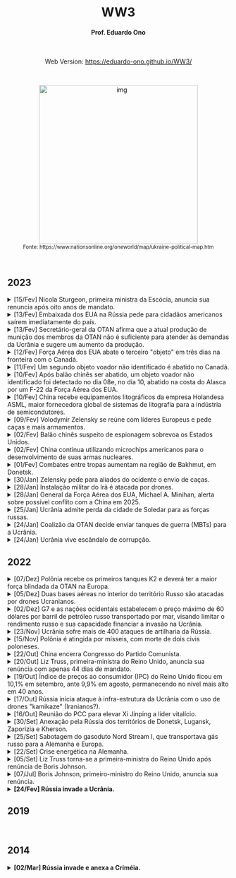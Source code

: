 <h1 align="center">WW3</h1>

<h4 align="center">Prof. Eduardo Ono</h4>

&nbsp;

<p align="center">Web Version: <a href="https://eduardo-ono.github.io/WW3/">https://eduardo-ono.github.io/WW3/</a></p>

&nbsp;

<p align="center">
    <a href="https://www.nationsonline.org/maps/Ukraine-Map-L.jpg" target="_blank"><img src="https://www.nationsonline.org/maps/Ukraine-Map-L.jpg" alt="img" width="360px"/></a><br>
    <sub>Fonte: https://www.nationsonline.org/oneworld/map/ukraine-political-map.htm</sub>
</p>

&nbsp;

## 2023

<details>
    <summary>
        [15/Fev] Nicola Sturgeon, primeira ministra da Escócia, anuncia sua renuncia após oito anos de mandato.
    </summary><br>

 <!--- {{{ -->

| | [![img](https://img.youtube.com/vi/xjjxZTiM3B4/default.jpg)](https://www.youtube.com/watch?v=xjjxZTiM3B4 "[Euronews em Português] Nicola Sturgeon demite-se de primeira-ministra da Escócia mas não da luta (1:01, YouTube, 15/Fev/2023)") &nbsp; [![img](https://img.youtube.com/vi/eG0xT1JnqL8/default.jpg)](https://www.youtube.com/watch?v=eG0xT1JnqL8 "[DW Español] Sturgeon anunció su renuncia de forma sorpresiva (3:00, YouTube, 15/Fev/2023)") &nbsp;
| :-: | :-- |
| Análises |

&nbsp;
</details>
<!--- }}} -->

<details>
    <summary>
        [13/Fev] Embaixada dos EUA na Rússia pede para cidadãos americanos saírem imediatamente do país.
    </summary><br>

 <!--- {{{ -->

| | [![img](https://img.youtube.com/vi/$/default.jpg)](https://www.youtube.com/watch?v=$ "[] (2:05, YouTube, 13/Fev/2023)") &nbsp;
| :-: | :-- |
| Análises | [![img](https://img.youtube.com/vi/$/default.jpg)](https://www.youtube.com/watch?v=$ "[$] (10:25, YouTube, 13/Fev/2023)") &nbsp;

&nbsp;
</details>
<!--- }}} -->

<details>
    <summary>
        [13/Fev] Secretário-geral da OTAN afirma que a atual produção de munição dos membros da OTAN não é suficiente para atender às demandas da Ucrânia e sugere um aumento da produção.
    </summary><br>

<!--- {{{ -->

| | [![img](https://img.youtube.com/vi/fyajz2aBjFE/default.jpg)](https://www.youtube.com/watch?v=fyajz2aBjFE "[Euronews em Português] Stoltenberg diz que nova ofensiva russa na Ucrânia já começou (2:05, YouTube, 13/Fev/2023)") &nbsp;
| :-: | :-- |
| Análises | [![img](https://img.youtube.com/vi/0mC8eGKHLtg/default.jpg)](https://www.youtube.com/watch?v=0mC8eGKHLtg "[caio o alemao] COMANDANTE SUPREMO DA OTAN : PERDAS NA UCRANIA ALEM DE NOSSAS EXPECTATIVAS !!!! (10:25, YouTube, 13/Fev/2023)") &nbsp; [![img](https://img.youtube.com/vi/yaTn3lTrZ0w/default.jpg)](https://www.youtube.com/watch?v=yaTn3lTrZ0w "[ARTE DA GUERRA] Guerra na Ucrânia: munição é calcanhar de Aquiles da OTAN. (1:06:49, YouTube, 14/02/2023)") &nbsp;


&nbsp;
</details>
<!--- }}} -->

<details>
    <summary>
        [12/Fev] Força Aérea dos EUA abate o terceiro "objeto" em três dias na fronteira com o Canadá.
    </summary><br>

<!--- {{{ -->

| | [![img](https://img.youtube.com/vi/RVh0J1RMjsM/default.jpg)](https://www.youtube.com/watch?v=RVh0J1RMjsM "[CNN Brasil] Estados Unidos, China e Uruguai registram objetos voadores não identificados \| CNN PRIME TIME (22:02, YouTube, 12/Fev/2023)") &nbsp;
| :-: | :-- |
| Repercussões | [![img](https://img.youtube.com/vi/9dwoqMjfoV8/default.jpg)](https://www.youtube.com/watch?v=9dwoqMjfoV8 "[CNN Brasil] Novos objetos abatidos têm formato diferente dos balões, detalha professor \| NOVO DIA (11:23, YouTube, 13/Fev/2023)") &nbsp; [![img](https://img.youtube.com/vi/BYGckerOWzc/default.jpg)](https://www.youtube.com/watch?v=BYGckerOWzc "[SpaceToday] ATUALIZAÇÕES SOBRE OS OVNIS!!! GUERRA DE BALÕES ENTRE EUA E A CHINA PODEM EXPLICAR!!! (19:43, YouTube, 14/Fev/2023)") &nbsp;

&nbsp;
</details>
<!--- }}} -->

<details>
    <summary>
        [11/Fev] Um segundo objeto voador não identificado é abatido no Canadá.
    </summary><br>

<!--- {{{ -->

| | [![img](https://img.youtube.com/vi/CRxl2R7aqKo/default.jpg)](https://www.youtube.com/watch?v=CRxl2R7aqKo "[CBS Sunday Morning] Another flying object shot down over Yukon territory (2:23, YouTube, 12/Fev/2023)") &nbsp;
| :-: | :-- |

&nbsp;
</details>
<!--- }}} -->

<details>
    <summary>
        [10/Fev] Após balão chinês ser abatido, um objeto voador não identificado foi detectado no dia 08e, no dia 10, abatido na costa do Alasca por um F-22 da Força Aérea dos EUA.
    </summary><br>

<!--- {{{ -->

| | [![img](https://img.youtube.com/vi/-BwQ0gpW0Ew/default.jpg)](https://www.youtube.com/watch?v=-BwQ0gpW0Ew "[CNN] Hear what pilots said about mysterious object shot down near Alaska (6:22, YouTube, 12/Fev/2023)") &nbsp;
| :-: | :-- |

&nbsp;
</details>
<!--- }}} -->

<details>
    <summary>
        [10/Fev] China recebe equipamentos litográficos da empresa Holandesa ASML, maior fornecedora global de sistemas de litografia para a indústria de semicondutores.
    </summary><br>

<!--- {{{ -->

| | [![img](https://img.youtube.com/vi/TjpQgJltUqw/default.jpg)](https://www.youtube.com/watch?v=TjpQgJltUqw "[China Focus-CNF] Accelerated delivery of lithography machines to China (9:22, YouTube, 10/Fev/2023)")
| :-: | :-- |
| Repercussões | [![img](https://img.youtube.com/vi/7vlnwKMHeSA/default.jpg)](https://www.youtube.com/watch?v=7vlnwKMHeSA "[China Focus-CNF] Locking up China's 14nm chip technology? (9:24, YouTube, 12/Fev/2023)") &nbsp;

&nbsp;
</details>
<!--- }}} -->

<details>
    <summary>
        [09/Fev] Volodymir Zelensky se reúne com líderes Europeus e pede caças e mais armamentos.
    </summary><br>

<!--- {{{ -->

| | [![img](https://img.youtube.com/vi/BpKB0n4Xdug/default.jpg)](https://www.youtube.com/watch?v=BpKB0n4Xdug "[CNN Brasil] Zelensky se reúne com líderes europeus e pede ajuda à Ucrânia \| CNN PRIME TIME (3:24, YouTube, 08/Fev/2023)") &nbsp;
| :-- | :-- |

<br>
</details>
<!--- }}} -->

<details>
    <summary>
        [02/Fev] Balão chinês suspeito de espionagem sobrevoa os Estados Unidos.
    </summary><br>

| | [![img](https://img.youtube.com/vi/fC0Xe7t3B88/default.jpg)](https://www.youtube.com/watch?v=fC0Xe7t3B88 "[AFP Português] Pentágono rastreia balão espião chinês sobre os EUA \| AFP (1:08, YouTube, 02/Fev/2023)") &nbsp; [![img](https://img.youtube.com/vi/1Xl555fuEJY/default.jpg)](https://www.youtube.com/watch?v=1Xl555fuEJY "[BM&C NEWS] URGENTE: CHINA RESPONDE EUA E AFIRMA QUE BALÃO SOBRE O PAÍS É PARA PESQUISA METEREOLÓGICA (1:21, YouTube, 03/Fev/2023)") &nbsp; [![img](https://img.youtube.com/vi/vyNsGJgv2j0/default.jpg)](https://www.youtube.com/watch?v=vyNsGJgv2j0 "[Fox News] Chinese spy balloon shot down over the Atlantic Ocean (4:49, YouTube, 04/Fev/2023)")
| :-- | :-- |
| Análises<br>04/02/2023 | [![img](https://img.youtube.com/vi/rcaOtzTvKlA/default.jpg)](https://www.youtube.com/watch?v=rcaOtzTvKlA "[Hoje no Mundo Militar] Balão espião chinês sobre base norte-americana de mísseis nucleares? (7:04, YouTube, 03/Fev/2023)") &nbsp; [![img](https://img.youtube.com/vi/Rr3GTXXmN2g/default.jpg)](https://www.youtube.com/watch?v=Rr3GTXXmN2g "[WION] Gravitas LIVE: 'Chinese Spy Balloon' spotted over U.S. \| Is China's espionage entering next phase? (45:32, YouTube, 03/Fev/2023)") &nbsp; [![img](https://img.youtube.com/vi/i0CJrznP7WQ/default.jpg)](https://www.youtube.com/watch?v=i0CJrznP7WQ "[ARTE DA GUERRA] O erro fundamental dos Estados Unidos em relação à China. (1:33:00, YouTube, 03/Fev/2023)") &nbsp; [![img](https://img.youtube.com/vi/3vZBnlDTor0/default.jpg)](https://www.youtube.com/watch?v=3vZBnlDTor0 "[ARTE DA GUERRA] Segundo balão espião chinês aparece na América Latina. (1:31:35, YouTube, 04/Fev/2023)") &nbsp; [![img](https://img.youtube.com/vi/TT4IAgczaWo/default.jpg)](https://www.youtube.com/watch?v=TT4IAgczaWo "[DW News] US shoots down Chinese spy balloon \| DW News (5:50, YouTube, 04/Fev/2023)")
| Repercussões<br>11/Fev/2023 | [![img](https://img.youtube.com/vi/BGiY_qPoNzI/default.jpg)](https://www.youtube.com/watch?v=BGiY_qPoNzI "[China in Focus - NTD] 2nd High-Altitude Object Shot Down Over Alaska \| China In Focus (18:34, YouTube, 11/Fev/2023)") &nbsp; [![img](https://img.youtube.com/vi/Kj6pzqGyDZo/default.jpg)](https://www.youtube.com/watch?v=Kj6pzqGyDZo "[NTD Brasil] EUA derrubam outro objeto voador: tensões com China crescem após balão (8:48, YouTube, 11/Fev/2023)") &nbsp;

&nbsp;
</details>

<details>
    <summary>
        [02/Fev] China continua utilizando microchips americanos para o desenvolvimento de suas armas nucleares.
    </summary><br>

| | [![img](https://img.youtube.com/vi/Z3gsM-Jsq98/default.jpg)](https://www.youtube.com/watch?v=Z3gsM-Jsq98 "[NTD Brasil] China comunista obtém tecnologia dos EUA para aprimorar suas armas nucleares (14:02, YouTube, 02/Fev/2023)")
| :-- | :-- |

&nbsp;
</details>

<details>
    <summary>
        [01/Fev] Combates entre tropas aumentam na região de Bakhmut, em Donetsk.
    </summary><br>

| | [![img](https://img.youtube.com/vi/asDlG-fwaOg/default.jpg)](https://www.youtube.com/watch?v=asDlG-fwaOg "[Jovem Pan News] Combates entre tropas aumentam na região de Bakhmut, em Donetsk (22:44, YouTube, 01/Fev/2023)")
| :-: | :-- |

&nbsp;
</details>

<details>
    <summary>
        [30/Jan] Zelensky pede para aliados do ocidente o envio de caças.
    </summary><br>

| | [![img](https://img.youtube.com/vi/45QaBT4d8xA/default.jpg)](https://www.youtube.com/watch?v=45QaBT4d8xA "[CNN] Zelensky calls on allies to send fighter jets to Ukraine (8:43, YouTube, 30/Jan/2023)") &nbsp; [![img](https://img.youtube.com/vi/7s2IFvJVT3s/default.jpg)](https://www.youtube.com/watch?v=7s2IFvJVT3s "[CBC News] Ukraine asks western partners to provide fighter jets (6:48, YouTube, 30/Jan/2023)")
| :-: | :-- |
| Análises<br>31/Jan/2023 | [![img](https://img.youtube.com/vi/SNkdU0IdKuE/default.jpg)](https://www.youtube.com/watch?v=SNkdU0IdKuE "[CBS News] Why Biden doesn't want to send F-16 fighter jets to Ukraine (6:13, YouTube, 30/Jan/2023)") &nbsp; [![img](https://img.youtube.com/vi/RBNM3lbzwYQ/default.jpg)](https://www.youtube.com/watch?v=RBNM3lbzwYQ "[Canal Professor Bellei] UM CAMINHO SEM VOLTA: FRANÇA PODE ENVIAR SOLDADOS E CAÇAS PARA A UCRÂNIA (24:22, YouTube, 31/Jan/2023)")

&nbsp;
</details>

<details>
    <summary>
        [28/Jan] Instalação militar do Irã é atacada por drones.
    </summary><br>

| | [![img](https://img.youtube.com/vi/csEB4dtnl4w/default.jpg)](https://www.youtube.com/watch?v=csEB4dtnl4w "[WION] Iran: Drone attack on military site thwarted \| World News \| English News \| International News \| WION (1:39, YouTube, 29/Jan/2023)")
| :-: | :-- |
| Análises<br>30/Jan/2023 | [![img](https://img.youtube.com/vi/HdKE1mK0JZs/default.jpg)](https://www.youtube.com/watch?v=HdKE1mK0JZs "[ARTE DA GUERRA] Quem está por trás dos ataques de drones ao Irã? (1:02:11, YouTube, 29/Jan/2023)") &nbsp; [![img](https://img.youtube.com/vi/U9IZtPzTq00/default.jpg)](https://www.youtube.com/watch?v=U9IZtPzTq00 "[Canal Professor Bellei] COMPLEXO MILITAR DO IRÃ É ATACADO POR DRONES - TENSÃO EM ISRAEL (12:35, YouTube, 29/Jan/2023)") &nbsp; [![img](https://img.youtube.com/vi/PyauFH3iMw0/default.jpg)](https://www.youtube.com/watch?v=PyauFH3iMw0 "[WION] Gravitas: Iran Military Factory Attack (5:25, YouTube, 30/Jan/2023)") &nbsp; [![img](https://img.youtube.com/vi/4Shg51W11ds/default.jpg)](https://www.youtube.com/watch?v=4Shg51W11ds "[Firstpost] Iran vs Israel: Another war on the cards? \| Vantage with Palki Sharma (7:11, YouTube, 30/Jan/2023)")

&nbsp;
</details>

<details>
    <summary>
        [28/Jan] General da Força Aérea dos EUA, Michael A. Minihan, alerta sobre possível conflito com a China em 2025.
    </summary><br>

| | [![img](https://img.youtube.com/vi/umTQD1wOGLs/default.jpg)](https://www.youtube.com/watch?v=umTQD1wOGLs "[WION] U.S. General Minihan warns of a possible conflict with China over Taiwan \| World News \| English News (1:52, YouTube, 28/Jan/2023)") &nbsp; [![img](https://img.youtube.com/vi/PTqk7NdcdpY/default.jpg)](https://www.youtube.com/watch?v=PTqk7NdcdpY "[Oneindia News] US Air Force general Mike Minihan warns of possible war with China as early as 2025 \| Oneindia News (2:00, YouTube, 28/Jan/2023)") 
| :-: | :-- |
| Análises<br>31/Jan/2023 | [![img](https://img.youtube.com/vi/JvTP3AFovGM/default.jpg)](https://www.youtube.com/watch?v=JvTP3AFovGM "[Defense Updates] Gen. Michael A. Minihan : US-China conflict in 2025 ! (8:42, YouTube, 29/Jan/2023)") &nbsp; [![img](https://img.youtube.com/vi/-W-pN7GB1B4/default.jpg)](https://www.youtube.com/watch?v=-W-pN7GB1B4 "[CBS News] Former national security adviser backs general's warning on possible war with China (8:29, YouTube, 31/Jan/2023)")

&nbsp;
</details>

<details>
    <summary>
        [25/Jan] Ucrânia admite perda da cidade de Soledar para as forças russas.
    </summary><br>

| | [![img](https://img.youtube.com/vi/_uvfRuHN6yM/default.jpg)](https://www.youtube.com/watch?v=_uvfRuHN6yM "[Euronews em Português] Ucrânia admite perda da cidade de Soledar para as forças russas (1:00, YouTube, 25/Jan/2023)")
| :-- | :-- |
| Análises<br>13/Jan/2023 | [![img](https://img.youtube.com/vi/PxK1fFE4fvA/default.jpg)](https://www.youtube.com/watch?v=PxK1fFE4fvA "[ARTE DA GUERRA] Guerra da Ucrânia: Rússia avança sobre Soledar. (1:06:24, YouTube, 10/Jan/2023)") &nbsp; [![img](https://img.youtube.com/vi/PTU_83Au_lI/default.jpg)](https://www.youtube.com/watch?v=PTU_83Au_lI "[ARTE DA GUERRA] Ucrânia: Rússia tomou Soledar e Ocidente tem medo de admitir. (1:25:35, YouTube, 13/Jan/2023)")

&nbsp;
</details>

<details>
    <summary>
        [24/Jan] Coalizão da OTAN decide enviar tanques de guerra (MBTs) para a Ucrânia.
    </summary><br>

| | [![img](https://img.youtube.com/vi/dnj-WWy3vWg/default.jpg)](https://www.youtube.com/watch?v=dnj-WWy3vWg "[DW Brasil] O Ocidente está entrando de vez na guerra na Ucrânia? (6:14, YouTube, 24/Jan/2023)") &nbsp; [![img](https://img.youtube.com/vi/BCAIrOPjKdU/default.jpg)](https://www.youtube.com/watch?v=BCAIrOPjKdU "[AFP Português] Biden promete 31 tanques Abrams a Ucrânia \| AFP (1:05, YouTube, 25/Jan/2023)") &nbsp; [![img](https://img.youtube.com/vi/Zsol4jDYF9E/default.jpg)](https://www.youtube.com/watch?v=Zsol4jDYF9E "[NHK WORLD-JAPAN] Biden, Scholz Act in Unison on TanksーNHK WORLD-JAPAN NEWS (4:48, YouTube, 30/Jan/2023)") &nbsp; [![img](https://img.youtube.com/vi/Vv8yTFWNQNA/default.jpg)](https://www.youtube.com/watch?v=Vv8yTFWNQNA "[AFP Português] Ucrânia diz que vai receber 'entre 120 e 140' tanques pesados ocidentais \| AFP (1:15, YouTube, 31/Jan/2023)") 
| :-- | :-- |
| Análises<br>01/Fev/2023 | [![img](https://img.youtube.com/vi/fiVg2gRzl8Y/default.jpg)](https://www.youtube.com/watch?v=fiVg2gRzl8Y "[Geoforça Brasil] O envio de Tanques para a Ucr4ni4 pode 4ME4Ç4R a Rússia? \| Cortes do Geoforça (15:59, YouTube, 31/Jan/2023)") &nbsp; [![img](https://img.youtube.com/vi/uUEGfT7GjTc/default.jpg)](https://www.youtube.com/watch?v=uUEGfT7GjTc "[WION] Gravitas LIVE \| Does Ukraine know how to use Western Tanks? (47:25, YouTube, 26/Jan/2023)") &nbsp; [![img](https://img.youtube.com/vi/sDWJGTndxww/default.jpg)](https://www.youtube.com/watch?v=sDWJGTndxww "[Rogério Anitablian] UCRÂNIA: TANQUES ALEMAĒS A CAMINHO DE KIEV (42:07, YouTube, 01/Fev/2023)") &nbsp; [![img](https://img.youtube.com/vi/PAyOClDc0ko/default.jpg)](https://www.youtube.com/watch?v=PAyOClDc0ko "[WION] US to send new $2.2 billion weapon aid with longer-range weapons \| Latest English News \| WION Pulse (9:05, YouTube, 01/Fev/2023)")
| Armamentos | [![img](https://img.youtube.com/vi/wqFUHqzvrF4/default.jpg)](https://www.youtube.com/watch?v=wqFUHqzvrF4 "[Gravity] Сountries by number of Tanks 2023 (8:04, YouTube, 23/Jan/2023)") &nbsp; [![img](https://img.youtube.com/vi/hvzoAIN7weA/default.jpg)](https://www.youtube.com/watch?v=hvzoAIN7weA "[Hoje no Mundo Militar] Robô russos invadem a Ucrânia (8:21, YouTube, 03/Fev/2023)")
| Repercussões | [![img](https://img.youtube.com/vi/xMCXbxBSEOE/default.jpg)](https://www.youtube.com/watch?v=xMCXbxBSEOE "[Stephen Gardner] Biden JUST Took The Ukraine Russia War From Scary To TERRIFYING (11:26, YouTube, 25/Jan/2023)")


&nbsp;
</details>

<details>
    <summary>
        [24/Jan] Ucrânia vive escândalo de corrupção.
    </summary><br>

| | [![img](https://img.youtube.com/vi/000vT0AxDGs/default.jpg)](https://www.youtube.com/watch?v=000vT0AxDGs "[CNN Brasil] Em meio à guerra, Ucrânia vive escândalo de corrupção \| CNN PRIMETIME (2:52, YouTube, 24/Jan/2023)") &nbsp; [![img](https://img.youtube.com/vi/B3EUnrjpzxk/default.jpg)](https://www.youtube.com/watch?v=B3EUnrjpzxk "[Euronews em Português] Escândalo de corrupção abala Kiev (1:25, YouTube, 24/Jan/2023)")
| :-: | :-- |
| Análises<br>26/Jan/2023 | [![img](https://img.youtube.com/vi/47U52odvRYY/default.jpg)](https://www.youtube.com/watch?v=47U52odvRYY "[ARTE DA GUERRA] O que Kiev está escondendo por trás dos escândalos de corrupção ? (1:36:48, YouTube, 26/Jan/2023)")

&nbsp;
</details>

## 2022

<details>
    <summary>
        [07/Dez] Polônia recebe os primeiros tanques K2 e deverá ter a maior força blindada da OTAN na Europa.
    </summary><br>

| | [![img](https://img.youtube.com/vi/uTj287m5v2M/default.jpg)](https://www.youtube.com/watch?v=uTj287m5v2M "[Global Politik] Polônia recebe os primeiros tanques K2 e deverá ter a maior força blindada da OTAN na Europa (4:08, YouTube, Dez/2022)") |
| :-- | :-- |

&nbsp;
</details>

<details>
    <summary>
        [05/Dez] Duas bases aéreas no interior do território Russo são atacadas por drones Ucranianos.
    </summary><br>

| | [![img](https://img.youtube.com/vi/y8wzdGTkjAA/default.jpg)](https://www.youtube.com/watch?v=y8wzdGTkjAA "[Global Politik] Como as bases aéreas da Rússia estão sendo atingidas? (6:01, YouTube, Dez/2022)") |
| :-: | :-- |

&nbsp;
</details>

<details>
    <summary>
        [02/Dez] G7 e as nações ocidentais estabelecem o preço máximo de 60 dólares por barril de petróleo russo transportado por mar, visando limitar o rendimento russo e sua capacidade financiar a invasão na Ucrânia.
    </summary><br>

| | [![img](https://img.youtube.com/vi/0eme0CX8Cdw/default.jpg)](https://www.youtube.com/watch?v=0eme0CX8Cdw "[Global Politik] Rússia teria comprado 100 navios petroleiros para contornar as sanções ocidentais (4:42, YouTube, 04/Dez/2022)") &nbsp; [![img](https://img.youtube.com/vi/HmcTFIgZGpw/default.jpg)](https://www.youtube.com/watch?v=HmcTFIgZGpw "[Jovem Pan News] UE pretende tabelar preço do petróleo russo em US$ 60 o barril (5:13, YouTube, Dez/2022)") |
| :-: | :-- |

&nbsp;
</details>

<details>
    <summary>
        [23/Nov] Ucrânia sofre mais de 400 ataques de artilharia da Rússia.
    </summary><br>

| | [![img](https://img.youtube.com/vi/Fh31F3VJioI/default.jpg)](https://www.youtube.com/watch?v=Fh31F3VJioI "[Área Militar] Ucrânia Sofre Mais De 400 Ataques De Artilharia Da Rússia (6:34, YouTube, Nov/2022)") |
| :-: | :-- |

&nbsp;
</details>

<details>
    <summary>
        [15/Nov] Polônia é atingida por mísseis, com morte de dois civis poloneses.
    </summary><br>

| | [![img](https://img.youtube.com/vi/FMEIIViliRw/default.jpg)](https://www.youtube.com/watch?v=FMEIIViliRw "[ARTE DA GUERRA]  Polônia é atingida por míssil e 2 pessoas morrem.  (8:26, YouTube, Nov/2015)")
| :-: | :-- |

&nbsp;
</details>

<details>
    <summary>
        [22/Out] China encerra Congresso do Partido Comunista.
    </summary><br>

| | [![img](https://img.youtube.com/vi/5dzwV9bOPyw/default.jpg)](https://www.youtube.com/watch?v=5dzwV9bOPyw "[AFP Português] China encerra Congresso do Partido Comunista (1:32, YouTube, Out/2022)") &nbsp; [![img](https://img.youtube.com/vi/jt2x1jpejHw/default.jpg)](https://www.youtube.com/watch?v=jt2x1jpejHw "[ARTE DA GUERRA] Xi Jinping já pode pedir música no Fantástico... (9:47, YouTube, Out/2022)") &nbsp; [![img](https://img.youtube.com/vi/IrudLdo9hms/default.jpg)](https://www.youtube.com/watch?v=IrudLdo9hms "[WION] China: Former President Hu Jintao escorted out of party congress \| Latest World News \| WION (2:07, YouTube, Out/2022)") |
| :-: | :-- |

&nbsp;
</details>

<details>
    <summary>
        [20/Out] Liz Truss, primeira-ministra do Reino Unido, anuncia sua renúncia com apenas 44 dias de mandato.
    </summary><br>

| | [![img](https://img.youtube.com/vi/gH0Wq0lugU4/default.jpg)](https://www.youtube.com/watch?v=gH0Wq0lugU4 "[AFP Português] Acuada, premiê britânica, Liz Truss, renuncia \| AFP (2:00, YouTube, Out/2022)") |
| :-: | :-- |

&nbsp;
</details>

<details>
    <summary>
        [19/Out] Índice de preços ao consumidor (IPC) do Reino Unido ficou em 10,1% em setembro, ante 9,9% em agosto, permanecendo no nível mais alto em 40 anos.
    </summary><br>

| | [![img](https://img.youtube.com/vi/3IKwMPWcBvk/default.jpg)](https://www.youtube.com/watch?v=3IKwMPWcBvk "[EFE BRASIL] Inflação britânica sobe para 10,1% em setembro (1:17, YouTube, Out/2022)") |
| :-: | :-- |

&nbsp;
</details>

<details>
    <summary>
        [17/Out] Rússia inicia ataque à infra-estrutura da Ucrânia com o uso de drones "kamikaze" (Iranianos?).
    </summary><br>

| | [![img](https://img.youtube.com/vi/F0n4MqRnMyc/default.jpg)](https://www.youtube.com/watch?v=F0n4MqRnMyc "[euronews (em português)] Continuam a chover mísseis e drones \"kamikaze\" na Ucrânia (1:48, YouTube, Out/2022)") &nbsp; [![img](https://img.youtube.com/vi/XGUnNeJfhKg/default.jpg)](https://www.youtube.com/watch?v=XGUnNeJfhKg "[Amit Sengupta] Russia Ukraine war quick update \| What is Kamikaze drone \| Geopolitics (6:38, YouTube, Out/2022)") |
| :-: | :-- |

&nbsp;
</details>

<details>
    <summary>
        [16/Out] Reunião do PCC para elevar Xi Jinping a líder vitalício.
    </summary><br>

| | [![img](https://img.youtube.com/vi/4F8hEk8vJjE/default.jpg)](https://www.youtube.com/watch?v=4F8hEk8vJjE "[AFP Português] Congresso do PCC abre caminho para terceiro mandato de Xi Jinping \| AFP (2:39, YouTube, Out/2022)") &nbsp; [![img](https://img.youtube.com/vi/dQC-MX_Q8d4/default.jpg)](https://www.youtube.com/watch?v=dQC-MX_Q8d4 "[Estadão] Partido Comunista da China se reúne para elevar Xi Jinping a líder vitalício (2:39, YouTube, Out/2022)") |
| :-: | :-- |

&nbsp;
</details>

<details>
    <summary>
        [30/Set] Anexação pela Rússia dos territórios de Donetsk, Lugansk, Zaporizia e Kherson.
    </summary><br>

| | Resultados dos referendos: 99% em Donetsk, 98% em Lugansk, 93% em Zaporíjia e 87% em Kherson [(Ref.)](https://www.jn.pt/mundo/russia-vai-anexar-donetsk-lugansk-zaporijia-e-kherson-e-agora-15212006.html)
| :-: | :-- |
| Análises | [![img](https://img.youtube.com/vi/qclVXyzBBTQ/default.jpg)](https://www.youtube.com/watch?v=qclVXyzBBTQ "[ARTE DA GUERRA] Putin anexará 4 territórios da Ucrânia amanhã (30/09) (00:59, YouTube, Set/2022)")  

&nbsp;
</details>

<details>
    <summary>
        [25/Set] Sabotagem do gasoduto Nord Stream I, que transportava gás russo para a Alemanha e Europa.
    </summary><br>

| | [![img](https://img.youtube.com/vi/2M8G8b_DcxE/default.jpg)](https://www.youtube.com/watch?v=2M8G8b_DcxE "[AFP Português] Explosões foram registradas antes de vazamentos de gás \| AFP (2:13, YouTube, Set/2022)")
| :-: | :-- |
| Análises<br>04/Fev/2023 | [![img](https://img.youtube.com/vi/h6iovqU61Bw/default.jpg)](https://www.youtube.com/watch?v=h6iovqU61Bw "[Hoje no Mundo Militar] A quem interessa a destruição do gasoduto russo Nord Stream? (9:28, YouTube, Set/2022)") &nbsp; [![img](https://img.youtube.com/vi/wgb5X06uzp0/default.jpg)](https://www.youtube.com/watch?v=wgb5X06uzp0 "[caio o alemao] POR QUE A GENTE AINDA NAO SABE ??? QUEM EXPLODIU OS GASODUTOS NORD STREAM ??? (8:15, YouTube, 04/Fev/2023)")
| Repercussões | [![img](https://img.youtube.com/vi/K1SIr7-HxdA/default.jpg)](https://www.youtube.com/watch?v=K1SIr7-HxdA "[Redacted] How America Blew Up The Nord Stream Pipeline | Redacted with Natali and Clayton Morris (29:08, YouTube, 08/Fev/2023)") &nbsp; [![img](https://img.youtube.com/vi/nOBi5XSp6rA/default.jpg)](https://www.youtube.com/watch?v=nOBi5XSp6rA "[WION] Russia: US should pay compensation to countries affected \| Latest World News \| Top News \| WION (3:17, YouTube, 09/Fev/2023)") &nbsp;

&nbsp;
</details>

<details>
    <summary>
        [22/Set] Crise energética na Alemanha.
    </summary><br>

| | [![img](https://img.youtube.com/vi/UjbdOlLlOGk/default.jpg)](https://www.youtube.com/watch?v=UjbdOlLlOGk "[Maestria nos Negócios] As PÉSSIMAS Decisões que Levaram a EUROPA para o BURACO. (13:30, YouTube, 22/Set/2022)")
| :-: | :-- |

&nbsp;
</details>

<details>
    <summary>
        [05/Set] Liz Truss torna-se a primeira-ministra do Reino Unido após renúncia de Boris Johnson.
    </summary><br>

| | [![img](https://img.youtube.com/vi/N6Q90Yotxo0/default.jpg)](https://www.youtube.com/watch?v=N6Q90Yotxo0 "[CNN] See the moment Boris Johnson’s successor as UK PM is announced (10:08, YouTube, 05/Set/2022)") &nbsp; [![img](https://img.youtube.com/vi/pA3Cvqny628/default.jpg)](https://www.youtube.com/watch?v=pA3Cvqny628 "[Wall Street Journal] Liz Truss Takes Over as U.K. Prime Minister, Boris Johnson Formally Resigns \| WSJ (2:14, YouTube, 06/Set/2022)")
| :-: | :-- |

&nbsp;
</details>

<details>
    <summary>
        [07/Jul] Boris Johnson, primeiro-ministro do Reino Unido, anuncia sua renúncia.
    </summary><br>

<!--- {{{ -->

| | [![img](https://img.youtube.com/vi/DD93FcN1qNQ/default.jpg)](https://www.youtube.com/watch?v=DD93FcN1qNQ "[CNN Brasil] Boris Johnson renuncia como primeiro-ministro do Reino Unido \| NOVO DIA (6:15, YouTube, 07/Jul/2022)")
| :-: | :-- |

&nbsp;
</details>

<!--- }}} -->

<details>
    <summary>
        <strong>[24/Fev] Rússia invade a Ucrânia.</strong>
    </summary><br>

<!--- {{{ -->

| | [![img](https://img.youtube.com/vi/cHpMz4srpbE/default.jpg)](https://www.youtube.com/watch?v=cHpMz4srpbE "[euronews (em português)] Acompanhe a invasão russa da Ucrânia (11:54:59, YouTube, Fev/2022)") |
| :-- | :-- |

&nbsp;
</details>

<!--- }}} -->

## 2019

&nbsp;

## 2014

<details>
    <summary>
        <strong>[02/Mar] Rússia invade e anexa a Criméia.</strong>
    </summary><br>

<!--- {{{ -->

| | [![img](https://img.youtube.com/vi/YR_cmn2qeck/default.jpg)](https://www.youtube.com/watch?v=YR_cmn2qeck "[ABC News] Russian Forces Officially Enter the Crimea Region of Ukraine (4:42, YouTube, 02/Mar/2014)")
| :-: | :-- |
| Análises<br>18/Mar/2019 | [![img](https://img.youtube.com/vi/7DISoeWEefI/default.jpg)](https://www.youtube.com/watch?v=7DISoeWEefI "[Al Jazeera English] O que a Rússia ganhou com a anexação da Crimeia? (23:55, YouTube, 18/Mar/2019)")

&nbsp;
</details>

<!--- }}} -->

&nbsp;

